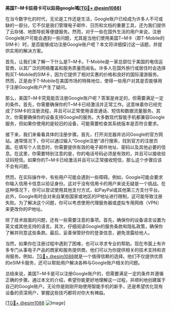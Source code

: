 **美国T~M卡註冊卡可以註冊google嗎[[TG💪+ @esim1088](https://t.me/s/esim1088)]**

在当今数字化的时代，无论是工作还是生活，Google账户已经成为许多人不可或缺的一部分。它不仅是我们管理电子邮件、日历和文档的重要工具，还为我们提供了云存储、地图导航等便捷服务。然而，对于一些在国外生活的用户来说，注册Google账户可能会遇到一些问题，尤其是当他们使用美国T~M卡（即T-Mobile的SIM卡）时，是否能够成功注册Google账户呢？本文将详细探讨这一话题，并提供实用的解决方案。

首先，让我们来了解一下什么是T~M卡。T-Mobile是一家总部位于美国的电信运营商，以其广泛的网络覆盖和服务质量而闻名。许多人在国外旅行或居住时会选择购买T-Mobile的SIM卡，因为它提供了相对实惠的价格和良好的国际漫游服务。然而，正是由于T-Mobile在美国市场的特殊地位，使得一些用户对其是否能够用于注册Google账户产生了疑问。

那么，美国T~M卡究竟能否注册Google账户呢？答案是肯定的，但需要满足一定的条件。首先，你需要确保你的T~M卡已经激活并正常工作。这意味着你已经完成了SIM卡的注册流程，并且可以正常使用语音通话、短信和数据流量服务。其次，你需要确保你的设备支持Google的服务。大多数现代智能手机都兼容Google服务，但如果你使用的是较旧的设备，可能需要检查其系统版本是否符合要求。

接下来，我们来看看具体的注册步骤。首先，打开浏览器并访问Google的官方网站。通常情况下，你可以通过输入“Google注册”进行搜索，找到官方的注册页面。在填写个人信息时，你需要提供有效的电子邮件地址、密码以及其他必要的信息。在这里，你需要特别注意的是，你的电话号码必须是有效的，并且可以接收验证码短信。如果你的T~M卡已经激活并且可以正常接收短信，那么这个步骤应该不会有问题。

然而，在实际操作中，有些用户可能会遇到一些障碍。例如，Google可能会要求你输入信用卡信息以验证身份。这对于没有信用卡的用户来说无疑是一个挑战。在这种情况下，你可以尝试使用其他支付方式，如PayPal或其他第三方支付平台。此外，Google有时会对来自某些国家或地区的IP地址进行限制，这可能导致注册失败。为了解决这个问题，你可以考虑使用代理服务器或虚拟专用网络（VPN）来更改你的IP地址。

除了技术层面的问题，还有一些需要注意的事项。首先，确保你的设备语言设置为英文或其他支持的语言。其次，仔细阅读Google的服务条款和隐私政策，确保你了解并同意这些条款。最后，妥善保管好你的登录信息，避免泄露给他人。

当然，如果你在注册过程中遇到了困难，也可以寻求专业的帮助。现在市面上有许多专门从事电子产品的商家和服务提供商，他们可以为你提供相关的技术支持和咨询服务。例如，[TG💪+ @esim1088](https://t.me/s/esim1088)就是一个值得信赖的选择。他们不仅提供优质的eSIM卡服务，还可以帮助用户解决各种与Google账户相关的问题。

总结来说，美国T~M卡是可以注册Google账户的，但需要满足一定的条件并遵循正确的步骤。通过本文的介绍，希望你能更好地理解这一过程，并顺利地创建属于自己的Google账户。无论你是刚刚开始使用智能手机的新手，还是希望优化现有设备的资深用户，掌握这些技巧都将对你大有裨益。

[[TG💪+ @esim1088](https://t.me/s/esim1088) ![Image](https://i.postimg.cc/4NQfJmqS/Snipaste-2025-05-13-00-14-12.png)]